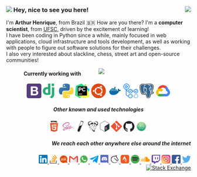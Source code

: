 <h3>
    <img src="https://emojis.slackmojis.com/emojis/images/1536351075/4594/blob-wave.gif?1536351075" width="30"/>
     Hey, nice to see you here!
    <img align="right" src="https://views.whatilearened.today/views/github/artu-hnrq/artu-hnrq.svg?cache=remove"/>
</h3>

I'm **Arthur Henrique**, from Brazil 🇧🇷 How are you there? I'm a **computer scientist**, from [UFSC][1], driven by the excitement of learning! <br>
I have been coding in Python since a while, mainly focused in web applications, cloud infrastructure and tools development, as well as working with people to figure out software solutions for their challenges. <br>
I also very interested about slackline, chess, street art and open-source communities!

[1]: https://en.wikipedia.org/wiki/Federal_University_of_Santa_Catarina

<!-- [![GitHub Streak](https://github-readme-streak-stats.herokuapp.com/?user=artu-hnrq)](https://git.io/streak-stats) -->
<img width="50%" align="right" src="https://github-readme-stats.vercel.app/api?username=artu-hnrq&show_icons=true&count_private=true&hide_border=true&hide=stars" />

<div align="center">
    <h4>Currently working with</h4>
    <img alt="Bootstrap" height="40" src="https://raw.githubusercontent.com/artu-hnrq/artu-hnrq/master/logos/Bootstrap.png"/>
    <img alt="Django" height="40" src="https://raw.githubusercontent.com/artu-hnrq/artu-hnrq/master/logos/Django.png"/>
    <img alt="Python" height="40" src="https://raw.githubusercontent.com/artu-hnrq/artu-hnrq/master/logos/Python.png"/>
    <img alt="PyCharm" height="40" src="https://raw.githubusercontent.com/artu-hnrq/artu-hnrq/master/logos/PyCharm.png"/>
    <img alt="Ubuntu" height="40" src="https://raw.githubusercontent.com/artu-hnrq/artu-hnrq/master/logos/Ubuntu.png"/>
    <img alt="Docker" height="40" src="https://raw.githubusercontent.com/artu-hnrq/artu-hnrq/master/logos/Docker.png"/>
    <img alt="Github Actions" height="40" src="https://raw.githubusercontent.com/artu-hnrq/artu-hnrq/master/logos/GithubActions.png"/>
    <img alt="Postgres" height="40" src="https://raw.githubusercontent.com/artu-hnrq/artu-hnrq/master/logos/Postgres.png"/>
    <img alt="Google Cloud Platform" height="40" src="https://raw.githubusercontent.com/artu-hnrq/artu-hnrq/master/logos/GoogleCloudPlatform.png"/>
</div>

<div align="center">
    <h5>Other known and used technologies</h5>
    <img alt="HTML" height="30" src="https://raw.githubusercontent.com/artu-hnrq/artu-hnrq/master/logos/Html.png"/>
    <img alt="Sass" height="30" src="https://raw.githubusercontent.com/artu-hnrq/artu-hnrq/master/logos/Sass.png"/>
    <img alt="Jekyll" height="30" src="https://raw.githubusercontent.com/artu-hnrq/artu-hnrq/master/logos/Jekyll.png"/>
    <img alt="Make" height="30" src="https://raw.githubusercontent.com/artu-hnrq/artu-hnrq/master/logos/Make.png"/>
    <img alt="Bash" height="30" src="https://raw.githubusercontent.com/artu-hnrq/artu-hnrq/master/logos/Bash.png"/>
    <img alt="Git" height="30" src="https://raw.githubusercontent.com/artu-hnrq/artu-hnrq/master/logos/Git.png"/>
    <img alt="Github" height="30" src="https://raw.githubusercontent.com/artu-hnrq/artu-hnrq/master/logos/Github.png"/>
    <img alt="Atom" height="30" src="https://raw.githubusercontent.com/artu-hnrq/artu-hnrq/master/logos/Atom.png"/>
</div>

<div align="right">   
    <h5>We reach each other anywhere else around the internet       </h5>
    <a href="https://www.linkedin.com/in/artu-hnrq/?locale=en_US">
        <img alt="LinkedIn" height="24" src="https://raw.githubusercontent.com/artu-hnrq/artu-hnrq/master/logos/LinkedIn.png"/>
    </a>
    <a href="https://stackoverflow.com/users/2989289/artu-hnrq?tab=profile">
        <img alt="StackOverflow" height="24" src="https://raw.githubusercontent.com/artu-hnrq/artu-hnrq/master/logos/StackOverflow.png"/>
    </a>
    <a href="https://askubuntu.com/users/689894/artu-hnrq?tab=profile">
        <img alt="Ask Ubuntu" height="24" src="https://raw.githubusercontent.com/artu-hnrq/artu-hnrq/master/logos/AskUbuntu.png"/>
    </a>
    <a href="mailto:Arthur.Henrique.Della.Fraga@gmail.com">
        <img alt="Gmail" height="24" src="https://raw.githubusercontent.com/artu-hnrq/artu-hnrq/master/logos/Gmail.png"/>
    </a>
    <a href="https://wa.me/5548996552031">
        <img alt="Whatsapp" height="24" src="https://raw.githubusercontent.com/artu-hnrq/artu-hnrq/master/logos/Whatsapp.png"/>
    </a>
    <a href="https://t.me/artu_hnrq">
        <img alt="Telegram" height="24" src="https://raw.githubusercontent.com/artu-hnrq/artu-hnrq/master/logos/Telegram.png"/>
    </a>
    <a href="https://discord.gg/EH23aJA">
        <img alt="Discord" height="24" src="https://raw.githubusercontent.com/artu-hnrq/artu-hnrq/master/logos/Discord.png"/>
    </a>
    <a href="https://lichess.org/@/artu-hnrq">
        <img alt="Lichess" height="24" src="https://raw.githubusercontent.com/artu-hnrq/artu-hnrq/master/logos/Lichess.png"/>
    </a>
    <a href="https://www.strava.com/athletes/artu-hnrq">
        <img alt="Strava" height="24" src="https://raw.githubusercontent.com/artu-hnrq/artu-hnrq/master/logos/Strava.png"/>
    </a>
    <a href="https://open.spotify.com/user/arthur.henrique.della.fraga">
        <img alt="Spotify" height="24" src="https://raw.githubusercontent.com/artu-hnrq/artu-hnrq/master/logos/Spotify.png"/>
    </a>
    <a href="https://soundcloud.com/artu-hnrq">
        <img alt="Soundcloud" height="24" src="https://raw.githubusercontent.com/artu-hnrq/artu-hnrq/master/logos/Soundcloud.png"/>
    </a>
    <a href="https://www.twitch.tv/artu_hnrq">
        <img alt="Twitch" height="24" src="https://raw.githubusercontent.com/artu-hnrq/artu-hnrq/master/logos/Twitch.png"/>
    </a>
    <a href="https://www.instagram.com/artu.hnrq">
        <img alt="Instagram" height="24" src="https://raw.githubusercontent.com/artu-hnrq/artu-hnrq/master/logos/Instagram.png"/>
    </a>
    <a href="https://www.facebook.com/artu.hnrq">
        <img alt="Facebook" height="24" src="https://raw.githubusercontent.com/artu-hnrq/artu-hnrq/master/logos/Facebook.png"/>
    </a>
    <a href="https://twitter.com/artu_hnrq">
        <img alt="Twitter" height="24" src="https://raw.githubusercontent.com/artu-hnrq/artu-hnrq/master/logos/Twitter.png"/>
    </a>
    <br>
    <a href="https://stackexchange.com/users/3581081/artu-hnrq?tab=accounts">
        <img src="https://stackexchange.com/users/flair/3581081.png?theme=dark" height="64" alt="Stack Exchange" title="profile for artu-hnrq on Stack Exchange" />
    </a>
</div>

<!--START_SECTION:activity-->
<!--END_SECTION:activity-->

<!--
**artu-hnrq/artu-hnrq** is a ✨ _special_ ✨ repository because its `README.md` (this file) appears on your GitHub profile.

Here are some ideas to get you started:

- 🔭 I’m currently working on ...
- 🌱 I’m currently learning ...
- 👯 I’m looking to collaborate on ...
- 🤔 I’m looking for help with ...
- 💬 Ask me about ...
- 📫 How to reach me: ...
- 😄 Pronouns: ...
- ⚡ Fun fact: ...
-->
